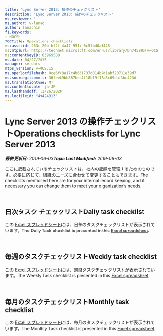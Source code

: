 ```yaml
---
title: 'Lync Server 2013: 操作のチェックリスト'
description: 'Lync Server 2013: 操作のチェックリスト'
ms.reviewer: ''
ms.author: v-lanac
author: lanachin
f1.keywords:
- NOCSH
TOCTitle: Operations checklists
ms:assetid: 263cf20b-bf2f-4a47-951c-6c5fbd0a9445
ms:mtpsurl: https://technet.microsoft.com/en-us/library/Dn745896(v=OCS.15)
ms:contentKeyID: 63969588
ms.date: 04/27/2015
manager: serdars
mtps_version: v=OCS.15
ms.openlocfilehash: 0ce6fc8a17c4b661737d014b5d1abf20731e39d7
ms.sourcegitcommit: 36fee89bb887bea4f18b19f17a8c69daf5bc423d
ms.translationtype: MT
ms.contentlocale: ja-JP
ms.lasthandoff: 11/26/2020
ms.locfileid: "49424913"
---
```

# <a name="operations-checklists-for-lync-server-2013"></a><span data-ttu-id="2395d-103">Lync Server 2013 の操作チェックリスト</span><span class="sxs-lookup"><span data-stu-id="2395d-103">Operations checklists for Lync Server 2013</span></span> 


<span data-ttu-id="2395d-104">_**最終更新日:** 2019-06-03_</span><span class="sxs-lookup"><span data-stu-id="2395d-104">_**Topic Last Modified:** 2019-06-03_</span></span>

<span data-ttu-id="2395d-105">ここに記載されているチェックリストは、社内の記録を管理するためのものです。必要に応じて、組織のニーズに合わせて変更することもできます。</span><span class="sxs-lookup"><span data-stu-id="2395d-105">The checklists mentioned here are for your internal record keeping, and if necessary you can change them to meet your organization’s needs.</span></span>

<br>

## <a name="daily-task-checklist"></a><span data-ttu-id="2395d-106">日次タスク チェックリスト</span><span class="sxs-lookup"><span data-stu-id="2395d-106">Daily task checklist</span></span>

<span data-ttu-id="2395d-107">この [Excel スプレッドシート](https://github.com/MicrosoftDocs/OfficeDocs-SkypeForBusiness/blob/live/Lync/LyncServer/downloads/operations-daily.xlsx?raw=true)には、日毎のタスクチェックリストが表示されています。</span><span class="sxs-lookup"><span data-stu-id="2395d-107">The Daily Task checklist is presented in this [Excel spreadsheet](https://github.com/MicrosoftDocs/OfficeDocs-SkypeForBusiness/blob/live/Lync/LyncServer/downloads/operations-daily.xlsx?raw=true).</span></span>

<br>

## <a name="weekly-task-checklist"></a><span data-ttu-id="2395d-108">毎週のタスクチェックリスト</span><span class="sxs-lookup"><span data-stu-id="2395d-108">Weekly task checklist</span></span>

<span data-ttu-id="2395d-109">この [Excel スプレッドシート](https://github.com/MicrosoftDocs/OfficeDocs-SkypeForBusiness/blob/live/Lync/LyncServer/downloads/operations-weekly.xlsx?raw=true)には、週間タスクチェックリストが表示されています。</span><span class="sxs-lookup"><span data-stu-id="2395d-109">The Weekly Task checklist is presented in this [Excel spreadsheet](https://github.com/MicrosoftDocs/OfficeDocs-SkypeForBusiness/blob/live/Lync/LyncServer/downloads/operations-weekly.xlsx?raw=true).</span></span>


<br>

## <a name="monthly-task-checklist"></a><span data-ttu-id="2395d-110">毎月のタスクチェックリスト</span><span class="sxs-lookup"><span data-stu-id="2395d-110">Monthly task checklist</span></span>


<span data-ttu-id="2395d-111">この [Excel スプレッドシート](https://github.com/MicrosoftDocs/OfficeDocs-SkypeForBusiness/blob/live/Lync/LyncServer/downloads/operations-monthly.xlsx?raw=true)には、毎月のタスクチェックリストが表示されています。</span><span class="sxs-lookup"><span data-stu-id="2395d-111">The Monthly Task checklist is presented in this [Excel spreadsheet](https://github.com/MicrosoftDocs/OfficeDocs-SkypeForBusiness/blob/live/Lync/LyncServer/downloads/operations-monthly.xlsx?raw=true).</span></span>

